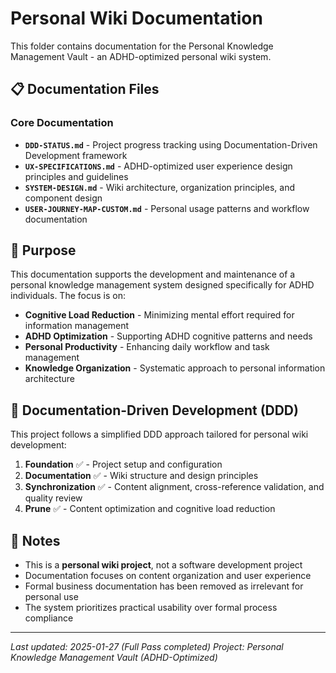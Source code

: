 # Personal Wiki Documentation

This folder contains documentation for the Personal Knowledge Management Vault - an ADHD-optimized personal wiki system.

## 📋 Documentation Files

### Core Documentation
- **`DDD-STATUS.md`** - Project progress tracking using Documentation-Driven Development framework
- **`UX-SPECIFICATIONS.md`** - ADHD-optimized user experience design principles and guidelines
- **`SYSTEM-DESIGN.md`** - Wiki architecture, organization principles, and component design
- **`USER-JOURNEY-MAP-CUSTOM.md`** - Personal usage patterns and workflow documentation

## 🎯 Purpose

This documentation supports the development and maintenance of a personal knowledge management system designed specifically for ADHD individuals. The focus is on:

- **Cognitive Load Reduction** - Minimizing mental effort required for information management
- **ADHD Optimization** - Supporting ADHD cognitive patterns and needs
- **Personal Productivity** - Enhancing daily workflow and task management
- **Knowledge Organization** - Systematic approach to personal information architecture

## 🔄 Documentation-Driven Development (DDD)

This project follows a simplified DDD approach tailored for personal wiki development:

1. **Foundation** ✅ - Project setup and configuration
2. **Documentation** ✅ - Wiki structure and design principles
3. **Synchronization** ✅ - Content alignment, cross-reference validation, and quality review
4. **Prune** ✅ - Content optimization and cognitive load reduction

## 📝 Notes

- This is a **personal wiki project**, not a software development project
- Documentation focuses on content organization and user experience
- Formal business documentation has been removed as irrelevant for personal use
- The system prioritizes practical usability over formal process compliance

---

*Last updated: 2025-01-27 (Full Pass completed)*
*Project: Personal Knowledge Management Vault (ADHD-Optimized)*
